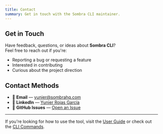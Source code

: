 ```yaml
---
title: Contact
summary: Get in touch with the Sombra CLI maintainer.
---
```


## Get in Touch

Have feedback, questions, or ideas about **Sombra CLI**?  
Feel free to reach out if you're:

- Reporting a bug or requesting a feature
- Interested in contributing
- Curious about the project direction

## Contact Methods

- 📧 **Email** — [yunier@sombrahq.com](mailto:yunier@sombrahq.com)
- 💼 **LinkedIn** — [Yunier Rojas García](https://www.linkedin.com/in/yunier-rojas-garc%C3%ADa/)
- 🐛 **GitHub Issues** — [Open an Issue](https://github.com/sombrahq/sombra-cli/issues)

---

If you're looking for how to use the tool, visit the [User Guide](user-guide/index.md) or check out the [CLI Commands](user-guide/commands.md).
